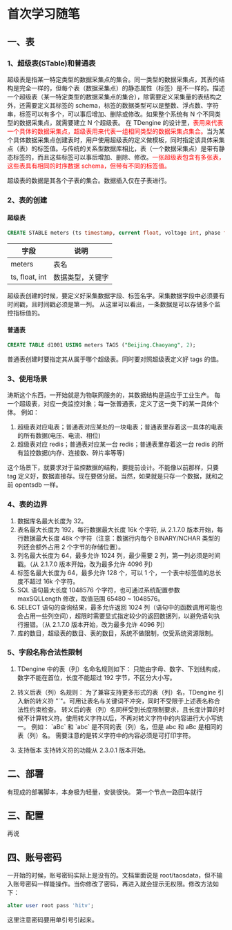 # 首次学习随笔

## 一、表

### 1、超级表(STable)和普通表

超级表是指某一特定类型的数据采集点的集合。同一类型的数据采集点，其表的结构是完全一样的，但每个表（数据采集点）的静态属性（标签）是不一样的。描述一个超级表（某一特定类型的数据采集点的集合），除需要定义采集量的表结构之外，还需要定义其标签的 schema，标签的数据类型可以是整数、浮点数、字符串，标签可以有多个，可以事后增加、删除或修改。如果整个系统有 N 个不同类型的数据采集点，就需要建立 N 个超级表。
在 TDengine 的设计里，<font color=red>表用来代表一个具体的数据采集点，超级表用来代表一组相同类型的数据采集点集合。</font>当为某个具体数据采集点创建表时，用户使用超级表的定义做模板，同时指定该具体采集点（表）的标签值。与传统的关系型数据库相比，表（一个数据采集点）是带有静态标签的，而且这些标签可以事后增加、删除、修改。<font color=red>一张超级表包含有多张表，这些表具有相同的时序数据 schema，但带有不同的标签值。</font>

超级表的数据是其各个子表的集合。数据插入仅在子表进行。

### 2、表的创建

#### 超级表

```sql
CREATE STABLE meters (ts timestamp, current float, voltage int, phase float) TAGS (location binary(64), groupId int);
```

| 字段           | 说明             |
| -------------- | ---------------- |
| meters         | 表名             |
| ts, float, int | 数据类型，关键字 |

超级表创建的时候，要定义好采集数据字段、标签名字。采集数据字段中必须要有时间戳，且时间戳必须是第一列。
从这里可以看出，一条数据是可以存储多个监控指标值的。

#### 普通表

```sql
CREATE TABLE d1001 USING meters TAGS ("Beijing.Chaoyang", 2);
```

普通表创建时要指定其从属于哪个超级表。同时要对照超级表定义好 tags 的值。

### 3、使用场景

涛斯这个东西，一开始就是为物联网服务的，其数据结构是适应于工业生产。
每一个超级表，对应一类监控对象；每一张普通表，定义了这一类下的某一具体个体。
例如：

1. 超级表对应电表；普通表对应某处的一块电表；普通表里存着这一具体的电表的所有数据(电压、电流、相位)
2. 超级表对应 redis；普通表对应某一台 redis；普通表里存着这一台 redis 的所有监控数据(内存、连接数、碎片率等等)

这个场景下，就要求对于监控数据的结构，要提前设计。不能像以前那样，只要 tag 定义好，数据直接存。现在要做分层。当然，如果就是只存一个数据，就和之前 opentsdb 一样。

### 4、表的边界

1. 数据库名最大长度为 32。
2. 表名最大长度为 192，每行数据最大长度 16k 个字符, 从 2.1.7.0 版本开始，每行数据最大长度 48k 个字符（注意：数据行内每个 BINARY/NCHAR 类型的列还会额外占用 2 个字节的存储位置）。
3. 列名最大长度为 64，最多允许 1024 列，最少需要 2 列，第一列必须是时间戳。（从 2.1.7.0 版本开始，改为最多允许 4096 列）
4. 标签名最大长度为 64，最多允许 128 个，可以 1 个，一个表中标签值的总长度不超过 16k 个字符。
5. SQL 语句最大长度 1048576 个字符，也可通过系统配置参数 maxSQLLength 修改，取值范围 65480 ~ 1048576。
6. SELECT 语句的查询结果，最多允许返回 1024 列（语句中的函数调用可能也会占用一些列空间），超限时需要显式指定较少的返回数据列，以避免语句执行报错。（从 2.1.7.0 版本开始，改为最多允许 4096 列）
7. 库的数目，超级表的数目、表的数目，系统不做限制，仅受系统资源限制。

### 5、字段名称合法性限制

1. TDengine 中的表（列）名命名规则如下： 只能由字母、数字、下划线构成，数字不能在首位，长度不能超过 192 字节，不区分大小写。

2. 转义后表（列）名规则： 为了兼容支持更多形式的表（列）名，TDengine 引入新的转义符 "\`"。可用让表名与关键词不冲突，同时不受限于上述表名称合法性约束检查。 转义后的表（列）名同样受到长度限制要求，且长度计算的时候不计算转义符。使用转义字符以后，不再对转义字符中的内容进行大小写统一。
   例如： \`aBc\` 和 \`abc\` 是不同的表（列）名，但是 abc 和 aBc 是相同的表（列）名。
   需要注意的是转义字符中的内容必须是可打印字符。

3. 支持版本
   支持转义符的功能从 2.3.0.1 版本开始。

## 二、部署

有现成的部署脚本，本身极为轻量，安装很快。
第一个节点一路回车就行

## 三、配置

再说

## 四、账号密码

一开始的时候，账号密码实际上是没有的。文档里面说是 root/taosdata，但不输入账号密码一样能操作。当你修改了密码，再进入就会提示无权限。修改方法如下：

```sql
alter user root pass 'hitv';
```

这里注意密码要用单引号引起来。
